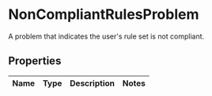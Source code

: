 

# NonCompliantRulesProblem

A problem that indicates the user's rule set is not compliant.

## Properties

Name | Type | Description | Notes
------------ | ------------- | ------------- | -------------



